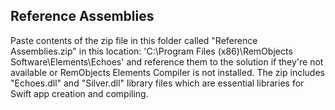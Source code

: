 ## Reference Assemblies
Paste contents of the zip file in this folder called "Reference Assemblies.zip" in this location:
'C:\Program Files (x86)\RemObjects Software\Elements\Echoes'
and reference them to the solution if they're not available or RemObjects Elements Compiler is not installed.
The zip includes "Echoes.dll" and "Silver.dll" library files which are essential libraries for Swift app creation and compiling.
